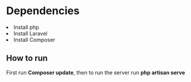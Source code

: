 <h1>Dependencies</h1>
<li>Install php</li>
<li>Install Laravel</li>
<li>Install Composer</li>

<h2>How to run</h2>
First run <span style="font-weight: bold">Composer update</span>, 
then to run the server run <span style="font-weight: bold">php artisan serve</span>
